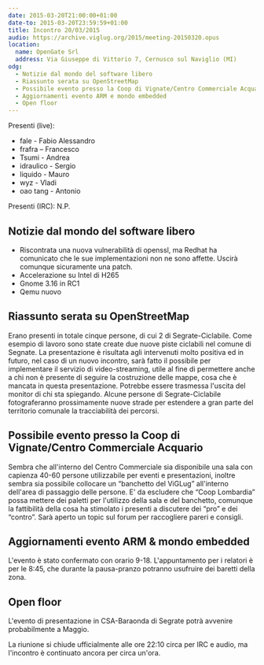 ```yaml
---
date: 2015-03-20T21:00:00+01:00
date-to: 2015-03-20T23:59:59+01:00
title: Incontro 20/03/2015
audio: https://archive.viglug.org/2015/meeting-20150320.opus
location:
  name: OpenGate Srl
  address: Via Giuseppe di Vittorio 7, Cernusco sul Naviglio (MI)
odg:
  - Notizie dal mondo del software libero
  - Riassunto serata su OpenStreetMap
  - Possibile evento presso la Coop di Vignate/Centro Commerciale Acquario
  - Aggiornamenti evento ARM e mondo embedded
  - Open floor
---
```


Presenti (live):

* fale - Fabio Alessandro
* frafra – Francesco
* Tsumi - Andrea
* idraulico - Sergio
* liquido - Mauro
* wyz  - Vladi
* oao tang - Antonio

Presenti (IRC):
N.P.


## Notizie dal mondo del software libero
* Riscontrata una nuova vulnerabilità di openssl, ma Redhat ha comunicato che le sue implementazioni non ne sono affette. Uscirà comunque sicuramente una patch.
* Accelerazione su Intel di H265
* Gnome 3.16 in RC1
* Qemu nuovo

## Riassunto serata su OpenStreetMap
Erano presenti in totale cinque persone, di cui 2 di Segrate-Ciclabile. Come esempio di lavoro sono state create due nuove piste ciclabili nel comune di Segnate. La presentazione è risultata agli intervenuti molto positiva ed in futuro, nel caso di un nuovo incontro, sarà fatto il possibile per implementare il servizio di video-streaming, utile al fine di permettere anche a chi non è presente di seguire la costruzione delle mappe, cosa che è mancata in questa presentazione. Potrebbe essere trasmessa l'uscita del monitor di chi sta spiegando. Alcune persone di Segrate-Ciclabile fotograferanno prossimamente nuove strade per estendere a gran parte del territorio comunale la tracciabilità dei percorsi.

## Possibile evento presso la Coop di Vignate/Centro Commerciale Acquario
Sembra che all'interno del Centro Commerciale sia disponibile una sala con capienza 40-60 persone utilizzabile per eventi e presentazioni, inoltre sembra sia possibile collocare un “banchetto del ViGLug” all'interno dell'area di passaggio delle persone. E' da escludere che “Coop Lombardia” possa mettere dei paletti per l'utilizzo della sala e del banchetto, comunque la fattibilità della cosa ha stimolato i presenti a discutere dei “pro” e dei “contro”. Sarà aperto un topic sul forum per raccogliere pareri e consigli.

## Aggiornamenti evento ARM & mondo embedded
L'evento è stato confermato con orario 9-18. L'appuntamento per i relatori è per le 8:45, che durante la pausa-pranzo potranno usufruire dei baretti della zona.

## Open floor
L'evento di presentazione in CSA-Baraonda di Segrate potrà avvenire probabilmente a Maggio.

La riunione si chiude ufficialmente alle ore 22:10 circa per IRC e audio, ma l'incontro è continuato ancora per circa un'ora.

